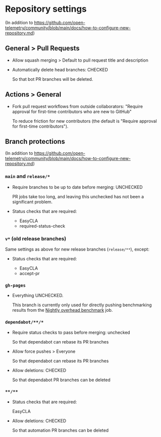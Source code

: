 # Repository settings

(In addition
to https://github.com/open-telemetry/community/blob/main/docs/how-to-configure-new-repository.md)

## General > Pull Requests

* Allow squash merging > Default to pull request title and description

* Automatically delete head branches: CHECKED

  So that bot PR branches will be deleted.

## Actions > General

* Fork pull request workflows from outside collaborators:
  "Require approval for first-time contributors who are new to GitHub"

  To reduce friction for new contributors
  (the default is "Require approval for first-time contributors").

## Branch protections

(In addition
to https://github.com/open-telemetry/community/blob/main/docs/how-to-configure-new-repository.md)

### `main` and `release/*`

* Require branches to be up to date before merging: UNCHECKED

  PR jobs take too long, and leaving this unchecked has not been a significant problem.

* Status checks that are required:

  * EasyCLA
  * required-status-check

### `v*` (old release branches)

Same settings as above for new release branches (`release/**`), except:

* Status checks that are required:

  * EasyCLA
  * accept-pr

### `gh-pages`

* Everything UNCHECKED.

  This branch is currently only used for directly pushing benchmarking results from the
  [Nightly overhead benchmark](https://github.com/open-telemetry/opentelemetry-java-instrumentation/actions/workflows/nightly-benchmark-overhead.yml)
  job.

### `dependabot/**/*`

* Require status checks to pass before merging: unchecked

  So that dependabot can rebase its PR branches

* Allow force pushes > Everyone

  So that dependabot can rebase its PR branches

* Allow deletions: CHECKED

  So that dependabot PR branches can be deleted

### `**/**`

* Status checks that are required:

  EasyCLA

* Allow deletions: CHECKED

  So that automation PR branches can be deleted
